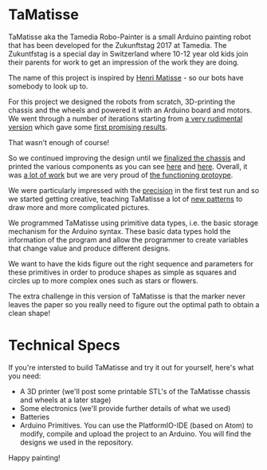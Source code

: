#  TaMatisse

TaMatisse aka the Tamedia Robo-Painter is a small Arduino painting robot that has been developed for the Zukunftstag 2017 at Tamedia. 
The Zukuntfstag is a special day in Switzerland where 10-12 year old kids join their parents for work to get an impression of the work they are doing.

The name of this project is inspired by [Henri Matisse](https://en.wikipedia.org/wiki/Henri_Matisse) - so our bots have somebody to look up to.

For this project we designed the robots from scratch, 3D-printing the chassis and the wheels and powered it with an Arduino board and motors. We went through a number of iterations starting from [a very rudimental version](https://drive.google.com/open?id=1XHYLBMp3aTwPATsHcA2afbOtKss3Xp65) which gave some [first promising results](https://drive.google.com/open?id=1dIKPrNfxLv_RLu-L1qv47xOSfsh7SLXa). 

That wasn't enough of course!

So we continued improving the design until we [finalized the chassis](https://drive.google.com/open?id=1kGrtJrTfS0Q7jIdkaZlRN-G9279_aEaJ) and printed the various components as you can see [here](https://drive.google.com/open?id=0BwoCo__hMSJ6NEFHOGhoUWRwV2ZKOFBrdkJ0M2RfVTFDbWM0) and [here](https://drive.google.com/open?id=0BwoCo__hMSJ6SFZKb2V2S29RN1BaV2FIQ3VYTy1DRmxQTV9F). Overall, it was [a lot of work](https://drive.google.com/open?id=0BwoCo__hMSJ6SUVaUnR0QjBXb0xCNW9nZUJrU2hhVGdiVzZz) but we are very proud of [the functioning protoype](https://drive.google.com/open?id=0BwoCo__hMSJ6RV90MGFNMHpCRGxlZ05hVXpPWWNkQTBjVlBn).

We were particularly impressed with the [precision](https://drive.google.com/open?id=0BwoCo__hMSJ6eWh6UDM4QzQtRDBOaHNTTVJySDduU3U4T1pR) in the first test run and so we started getting creative, teaching TaMatisse a lot of [new patterns](https://drive.google.com/open?id=1D4qrHpUrIhioHyt2ebI3qsHQg5HWzTjb) to draw more and more complicated pictures.

We programmed TaMatisse using primitive data types, i.e. the basic storage mechanism for the Arduino syntax. These basic data types hold the information of the program and allow the programmer to create variables that change value and produce different designs. 

We want to have the kids figure out the right sequence and parameters for these primitives in order to produce shapes as simple as squares and circles up to more complex ones such as stars or flowers.

The extra challenge in this version of TaMatisse is that the marker never leaves the paper so you really need to figure out the optimal path to obtain a clean shape!

# Technical Specs

If you're intersted to build TaMatisse and try it out for yourself, here's what you need:

* A 3D printer (we'll post some printable STL's of the TaMatisse chassis and wheels at a later stage)
* Some electronics (we'll provide further details of what we used)
* Batteries
* Arduino Primitives. You can use the PlatformIO-IDE (based on Atom) to modify, compile and upload the project to an Arduino. You will find the designs we used in the repository.

Happy painting! 


